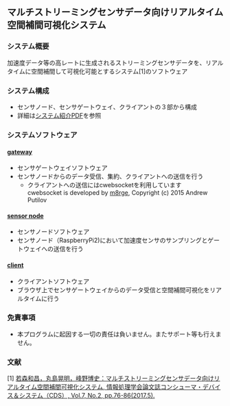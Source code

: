 ## マルチストリーミングセンサデータ向けリアルタイム空間補間可視化システム

### システム概要
加速度データ等の高レートに生成されるストリーミングセンサデータを、リアルタイムに空間補間して可視化可能とするシステム[1]のソフトウェア

### システム構成
* センサノード、センサゲートウェイ、クライアントの３部から構成
* 詳細は[システム紹介PDF](./system_develop.pdf)を参照


### システムソフトウェア
#### [gateway](./gateway)
* センサゲートウェイソフトウェア
* センサノードからのデータ受信、集約、クライアントへの送信を行う
	* クライアントへの送信にはcwebsocketを利用しています  
	cwebsocket is developed by [m8rge](https://github.com/m8rge/cwebsocket), Copyright (c) 2015 Andrew Putilov

#### [sensor node](./sensor_node)
* センサノードソフトウェア
* センサノード（RaspberryPi2)において加速度センサのサンプリングとゲートウェイへの送信を行う

#### [client](./client)
* クライアントソフトウェア
* ブラウザ上でセンサゲートウェイからのデータ受信と空間補間可視化をリアルタイムに行う


### 免責事項
* 本プログラムに起因する一切の責任は負いません。またサポート等も行えません。


### 文献
[1] [若森和昌，丸島晃明，峰野博史：マルチストリーミングセンサデータ向けリアルタイム空間補間可視化システム, 情報処理学会論文誌コンシューマ・デバイス＆システム（CDS）, Vol.7, No.2, pp.76-86(2017.5).](https://ipsj.ixsq.nii.ac.jp/ej/index.php?active_action=repository_view_main_item_detail&page_id=13&block_id=8&item_id=181100&item_no=1)
